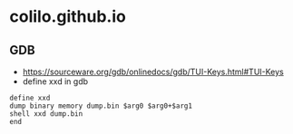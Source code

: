 # colilo.github.io

## GDB
* https://sourceware.org/gdb/onlinedocs/gdb/TUI-Keys.html#TUI-Keys
* define xxd in gdb
```
define xxd
dump binary memory dump.bin $arg0 $arg0+$arg1
shell xxd dump.bin
end
```

##
